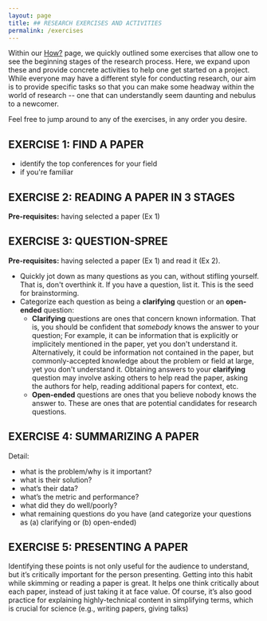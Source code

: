 ```yaml
---
layout: page
title: ## RESEARCH EXERCISES AND ACTIVITIES
permalink: /exercises
---
```


Within our [How?](how) page, we quickly outlined some exercises that allow one to see the beginning stages of the research process. Here, we expand upon these and provide concrete activities to help one get started on a project. While everyone may have a different style for conducting research, our aim is to provide specific tasks so that you can make some headway within the world of research -- one that can understandly seem daunting and nebulus to a newcomer.

Feel free to jump around to any of the exercises, in any order you desire.

## EXERCISE 1: FIND A PAPER
- identify the top conferences for your field
- if you're familiar 

## EXERCISE 2: READING A PAPER IN 3 STAGES
**Pre-requisites:** having selected a paper (Ex 1)

## EXERCISE 3: QUESTION-SPREE
**Pre-requisites:** having selected a paper (Ex 1) and read it (Ex 2).

- Quickly jot down as many questions as you can, without stifling yourself. That is, don't overthink it. If you have a question, list it. This is the seed for brainstorming.
- Categorize each question as being a **clarifying** question or an **open-ended** question:
  -  **Clarifying** questions are ones that concern known information. That is, you should be confident that _somebody_ knows the answer to your question; For example, it can be information that is explicitly or implicitely mentioned in the paper, yet you don't understand it. Alternatively, it could be information not contained in the paper, but commonly-accepted knowledge about the problem or field at large, yet you don't understand it. Obtaining answers to your **clarifying** question may involve asking others to help read the paper, asking the authors for help, reading additional papers for context, etc.
  -  **Open-ended** questions are ones that you believe nobody knows the answer to. These are ones that are potential candidates for research questions.

## EXERCISE 4: SUMMARIZING A PAPER
Detail:
- what is the problem/why is it important?
- what is their solution?
- what’s their data?
- what’s the metric and performance?
- what did they do well/poorly?
- what remaining questions do you have (and categorize your questions as (a) clarifying or (b) open-ended)


## EXERCISE 5: PRESENTING A PAPER
Identifying these points is not only useful for the audience to understand, but it’s critically important for the person presenting. Getting into this habit while skimming or reading a paper is great. It helps one think critically about each paper, instead of just taking it at face value. Of course, it’s also good practice for explaining highly-technical content in simplifying terms, which is crucial for science (e.g., writing papers, giving talks)
